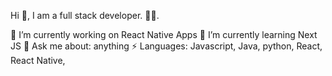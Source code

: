 Hi 👋,
I am a full stack developer. 🏄‍♂️.

🔭 I’m currently working on React Native Apps
🌱 I’m currently learning Next JS
💬 Ask me about: anything
⚡ Languages: Javascript, Java, python, React, React Native,
